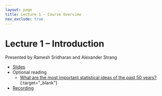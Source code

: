 ```yaml
---
layout: page
title: Lecture 1 – Course Overview
nav_exclude: true
---
```


# Lecture 1 – Introduction

Presented by Ramesh Sridharan and Alexander Strang

- [Slides](https://docs.google.com/presentation/d/1OAlqkUCsObOBhm6Z2wWYLkcP1sJC5ZQU4n_X7Q4s6do/edit?usp=sharing)
- Optional reading
    - [What are the most important statistical ideas of the past 50 years?](https://arxiv.org/pdf/2012.00174){:target="_blank"}
- [Recording](https://bcourses.berkeley.edu/courses/1538676/pages/lecture-1-binary-decision-making-i)
